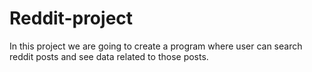 # Reddit-project
In this project we are going to create a program where user can search reddit posts and see data related to those posts.
